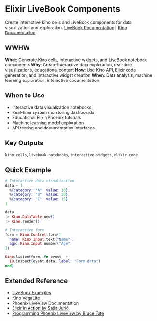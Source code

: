 # Elixir LiveBook Components
Create interactive Kino cells and LiveBook components for data visualization and exploration.
[LiveBook Documentation](https://livebook.dev/) | [Kino Documentation](https://hexdocs.pm/kino/)

## WWHW
**What**: Generate Kino cells, interactive widgets, and LiveBook notebook components
**Why**: Create interactive data exploration, real-time visualizations, educational content
**How**: Use Kino API, Elixir code generation, and interactive widget creation
**When**: Data analysis, machine learning exploration, interactive documentation

## When to Use
- Interactive data visualization notebooks
- Real-time system monitoring dashboards
- Educational Elixir/Phoenix tutorials
- Machine learning model exploration
- API testing and documentation interfaces

## Key Outputs
`kino-cells`, `livebook-notebooks`, `interactive-widgets`, `elixir-code`

## Quick Example
```elixir
# Interactive data visualization
data = [
  %{category: "A", value: 10},
  %{category: "B", value: 20},
  %{category: "C", value: 15}
]

data
|> Kino.DataTable.new()
|> Kino.render()

# Interactive form
form = Kino.Control.form([
  name: Kino.Input.text("Name"),
  age: Kino.Input.number("Age")
])

Kino.listen(form, fn event ->
  IO.inspect(event.data, label: "Form data")
end)
```

## Extended Reference
- [LiveBook Examples](https://github.com/livebook-dev/livebook/tree/main/lib/livebook/notebook/explore)
- [Kino VegaLite](https://hexdocs.pm/kino_vega_lite/)
- [Phoenix LiveView Documentation](https://hexdocs.pm/phoenix_live_view/)
- [Elixir in Action by Saša Jurić](https://www.manning.com/books/elixir-in-action-second-edition)
- [Programming Phoenix LiveView by Bruce Tate](https://pragprog.com/titles/liveview/programming-phoenix-liveview/)